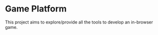 Game Platform
=============

This project aims to explore/provide all the tools to develop an
in-browser game.